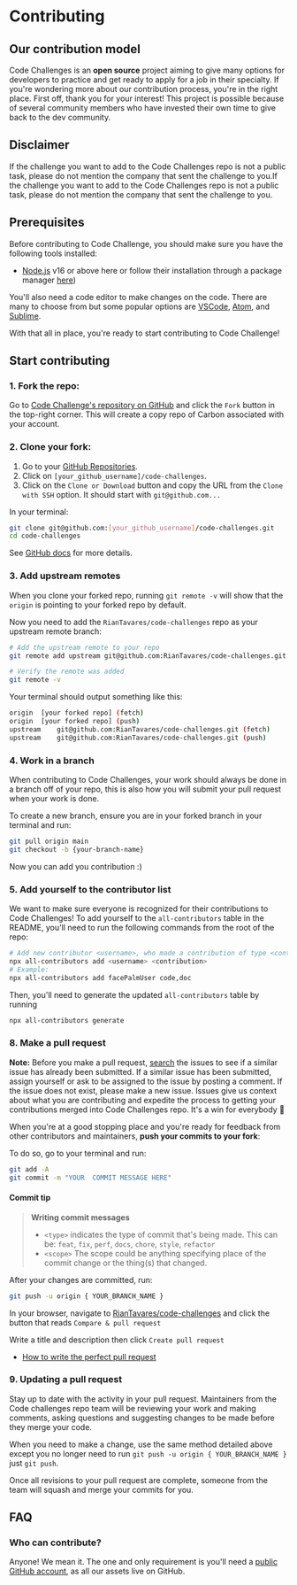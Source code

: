 # Contributing

## Our contribution model

Code Challenges is an **open source** project aiming to give many options for developers to practice and get ready to apply for a job in their specialty.  If you're wondering more about our contribution process, you're in the right place. First off, thank you for your
interest! This project is possible because of several community members who have invested their own time to give back
to the dev community.

## Disclaimer 
If the challenge you want to add to the Code Challenges repo is not a public task, please do not mention the company that sent the challenge to you.If the challenge you want to add to the Code Challenges repo is not a public task, please do not mention the company that sent the challenge to you.

## Prerequisites

Before contributing to Code Challenge, you should make sure you have the following tools
installed:

- [Node.js](https://nodejs.org/en/download/) v16 or above here or follow their
  installation through a package manager
  [here](https://nodejs.org/en/download/package-manager/))

You'll also need a code editor to make changes on the code. There are many to
choose from but some popular options are
[VSCode](https://code.visualstudio.com/), [Atom](https://atom.io), and
[Sublime](https://www.sublimetext.com/).

With that all in place, you're ready to start contributing to Code Challenge!

## Start contributing

### 1. Fork the repo:

Go to
[Code Challenge's repository on GitHub](https://github.com/RianTavares/code-challenges) and click the `Fork` button in the top-right corner. This will create a copy repo of Carbon associated with your account.

### 2. Clone your fork:

1.  Go to your [GitHub Repositories](https://github.com/settings/repositories).
1.  Click on `[your_github_username]/code-challenges`.
1.  Click on the `Clone or Download` button and copy the URL from the
    `Clone with SSH` option. It should start with `git@github.com...`

In your terminal:

```sh
git clone git@github.com:[your_github_username]/code-challenges.git
cd code-challenges
```

See [GitHub docs](https://help.github.com/articles/fork-a-repo/) for more details.

### 3. Add upstream remotes

When you clone your forked repo, running `git remote -v` will show that the
`origin` is pointing to your forked repo by default.

Now you need to add the `RianTavares/code-challenges` repo as your upstream remote branch:

```sh
# Add the upstream remote to your repo
git remote add upstream git@github.com:RianTavares/code-challenges.git

# Verify the remote was added
git remote -v
```

Your terminal should output something like this:

```sh
origin  [your forked repo] (fetch)
origin  [your forked repo] (push)
upstream    git@github.com:RianTavares/code-challenges.git (fetch)
upstream    git@github.com:RianTavares/code-challenges.git (push)
```

### 4. Work in a branch

When contributing to Code Challenges, your work should always be done in a branch off of your repo, this is also how you will submit your pull request when your work is done.

To create a new branch, ensure you are in your forked branch in your terminal and run:

```sh
git pull origin main
git checkout -b {your-branch-name}
```
Now you can add you contribution :)

### 5. Add yourself to the contributor list

We want to make sure everyone is recognized for their contributions to Code Challenges!
To add yourself to the `all-contributors` table in the README, you'll need to run the following commands from the root of the repo:

```sh
# Add new contributor <username>, who made a contribution of type <contribution>
npx all-contributors add <username> <contribution>
# Example:
npx all-contributors add facePalmUser code,doc
```

Then, you'll need to generate the updated `all-contributors` table by running

```sh
npx all-contributors generate
```

### 8. Make a pull request

**Note:** Before you make a pull request,
[search](https://github.com/RianTavares/code-challenges/issues) the issues to see if a similar issue has already been submitted. If a similar issue has been submitted, assign yourself or ask to be assigned to the issue by posting a comment. If the issue does not exist, please make a new issue. Issues give us context about what
you are contributing and expedite the process to getting your contributions merged into Code Challenges repo. It's a win for everybody :tada:

When you're at a good stopping place and you're ready for feedback from other contributors and maintainers, **push your commits to your fork**:

To do so, go to your terminal and run:

```sh
git add -A
git commit -m "YOUR  COMMIT MESSAGE HERE"
```

#### Commit tip

> **Writing commit messages**
>
> - `<type>` indicates the type of commit that's being made. This can be:
>   `feat`, `fix`, `perf`, `docs`, `chore`, `style`, `refactor`
> - `<scope>` The scope could be anything specifying place of the commit change or the thing(s) that changed.

After your changes are committed, run:

```sh
git push -u origin { YOUR_BRANCH_NAME }
```

In your browser, navigate to
[RianTavares/code-challenges](https://github.com/RianTavares/code-challenges) and click the button that reads `Compare & pull request`

Write a title and description then click `Create pull request`

- [How to write the perfect pull request](https://github.com/blog/1943-how-to-write-the-perfect-pull-request)

### 9. Updating a pull request

Stay up to date with the activity in your pull request. Maintainers from the Code challenges repo team will be reviewing your work and making comments, asking questions and suggesting changes to be made before they merge your code.

When you need to make a change, use the same method detailed above except you no longer need to run `git push -u origin { YOUR_BRANCH_NAME }` just `git push`.

Once all revisions to your pull request are complete, someone from the team will squash and merge your commits for you.
## FAQ

### Who can contribute?

Anyone! We mean it. The one and only requirement is you'll need a
[public GitHub account](https://github.com/join), as all our assets live on GitHub.
